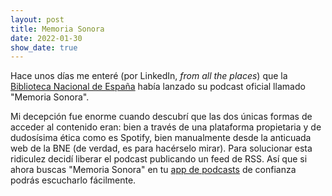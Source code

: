 ```yaml
---
layout: post
title: Memoria Sonora
date: 2022-01-30
show_date: true
---
```

Hace unos días me enteré (por LinkedIn, *from all the places*) que la [Biblioteca Nacional de España](http://www.bne.es/es/Inicio/index.html) había lanzado su podcast oficial llamado "Memoria Sonora". 

Mi decepción fue enorme cuando descubrí que las dos únicas formas de acceder al contenido eran: bien a través de una plataforma propietaria y de dudosísima ética como es Spotify, bien manualmente desde la anticuada web de la BNE (de verdad, es para hacérselo mirar).
Para solucionar esta ridiculez decidí liberar el podcast publicando un feed de RSS. Así que si ahora buscas "Memoria Sonora" en tu [app de podcasts](https://pca.st/y08qei5m) de confianza podrás escucharlo fácilmente.

